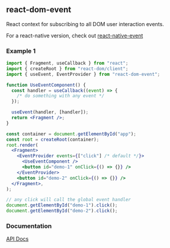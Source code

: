 ## react-dom-event

React context for subscribing to all DOM user interaction events.

For a react-native version, check out [react-native-event](https://www.npmjs.com/package/react-native-event)

### Example 1

```jsx
import { Fragment, useCallback } from "react";
import { createRoot } from "react-dom/client";
import { useEvent, EventProvider } from "react-dom-event";

function UseEventComponent() {
  const handler = useCallback((event) => {
    /* do something with any event */
  });

  useEvent(handler, [handler]);
  return <Fragment />;
}

const container = document.getElementById("app");
const root = createRoot(container);
root.render(
  <Fragment>
    <EventProvider events={["click"] /* default */}>
      <UseEventComponent />
      <button id="demo-1" onClick={() => {}} />
    </EventProvider>
    <button id="demo-2" onClick={() => {}} />
  </Fragment>,
);

// any click will call the global event handler
document.getElementById("demo-1").click();
document.getElementById("demo-2").click();
```

### Documentation

[API Docs](https://kmalakoff.github.io/react-dom-event/)

